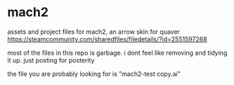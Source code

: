 # mach2
assets and project files for mach2, an arrow skin for quaver https://steamcommunity.com/sharedfiles/filedetails/?id=2551597268

most of the files in this repo is garbage. i dont feel like removing and tidying it up. just posting for posterity


the file you are probably looking for is "mach2-test copy.ai"
